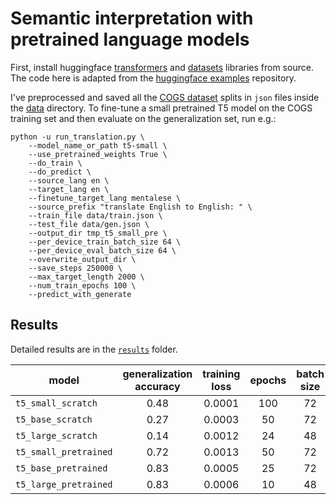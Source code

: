 # Semantic interpretation with pretrained language models

First, install huggingface [transformers](https://huggingface.co/transformers/installation.html#installing-from-source) and [datasets](https://huggingface.co/docs/datasets/installation.html#installing-from-source) libraries from source. The code here is adapted from the [huggingface examples](https://github.com/huggingface/transformers/blob/master/examples/seq2seq) repository.

I've preprocessed and saved all the [COGS dataset](https://github.com/najoungkim/COGS) splits in `json` files inside the [data](https://github.com/eminorhan/cogs-pretrained-lms/tree/master/data) directory. To fine-tune a small pretrained T5 model on the COGS training set and then evaluate on the generalization set, run e.g.: 

```
python -u run_translation.py \
    --model_name_or_path t5-small \
    --use_pretrained_weights True \
    --do_train \
    --do_predict \
    --source_lang en \
    --target_lang en \
    --finetune_target_lang mentalese \
    --source_prefix "translate English to English: " \
    --train_file data/train.json \
    --test_file data/gen.json \
    --output_dir tmp_t5_small_pre \
    --per_device_train_batch_size 64 \
    --per_device_eval_batch_size 64 \
    --overwrite_output_dir \
    --save_steps 250000 \
    --max_target_length 2000 \
    --num_train_epochs 100 \
    --predict_with_generate
```

## Results
Detailed results are in the [`results`](https://github.com/eminorhan/cogs-pretrained-lms/tree/master/results) folder.

| model | generalization accuracy | training loss | epochs | batch size | 
| ----- |:-----------------------:|:-------------:|:------:|:----------:|
| `t5_small_scratch`    | 0.48       | 0.0001        | 100    | 72      |
| `t5_base_scratch`     | 0.27       | 0.0003        | 50     | 72      |
| `t5_large_scratch`    | 0.14       | 0.0012        | 24     | 48      |
| `t5_small_pretrained` | 0.72       | 0.0013        | 50     | 72      |
| `t5_base_pretrained`  | 0.83       | 0.0005        | 25     | 72      |
| `t5_large_pretrained` | 0.83       | 0.0006        | 10     | 48      |
